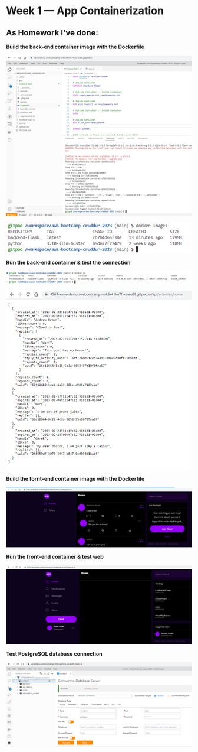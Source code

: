 # Week 1 — App Containerization

## As Homework I've done:

**Build the back-end container image with the Dockerfile**

![Docker_build_back-end](assets/docker_build.png)

![Docker_images_back-end](assets/docker_images.png)


**Run the back-end container & test the connection**

![Docker_run_back-end](assets/docker_ps.png)

![Docker_test_back-end](assets/docker_run_url.png)


**Build the fornt-end container image with the Dockerfile**

![Docker_build_front-end](assets/docker_compose_front-end.png)


**Run the front-end container & test web**

![Docker_test_front-end](assets/front-end_running.png)


**Test PostgreSQL database connection**

![PostgreSQL database connection](assets/postgresql_database_connection.png)
